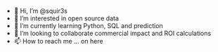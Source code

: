 - 👋 Hi, I’m @squir3s
- 👀 I’m interested in open source data
- 🌱 I’m currently learning Python, SQL and prediction
- 💞️ I’m looking to collaborate commercial impact and ROI calculations
- 📫 How to reach me ... on here 

<!---
squir3s/squir3s is a ✨ special ✨ repository because its `README.md` (this file) appears on your GitHub profile.
You can click the Preview link to take a look at your changes.
--->
